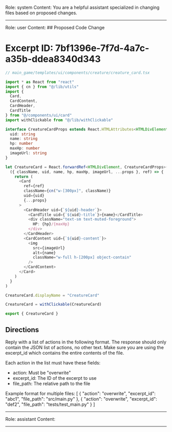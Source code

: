 Role: system
Content: You are a helpful assistant specialized in changing files based on proposed changes.
__________________
Role: user
Content: ## Proposed Code Change
# Excerpt ID: 7bf1396e-7f7d-4a7c-a35b-ddea8340d343
```typescript
// main_game/templates/ui/components/creature/creature_card.tsx

import * as React from "react"
import { cn } from "@/lib/utils"
import { 
  Card, 
  CardContent, 
  CardHeader, 
  CardTitle 
} from "@/components/ui/card"
import withClickable from "@/lib/withClickable"

interface CreatureCardProps extends React.HTMLAttributes<HTMLDivElement> {
  uid: string
  name: string
  hp: number
  maxHp: number
  imageUrl: string
}

let CreatureCard = React.forwardRef<HTMLDivElement, CreatureCardProps>(
  ({ className, uid, name, hp, maxHp, imageUrl, ...props }, ref) => {
    return (
      <Card 
        ref={ref} 
        className={cn("w-[300px]", className)} 
        uid={uid} 
        {...props}
      >
        <CardHeader uid={`${uid}-header`}>
          <CardTitle uid={`${uid}-title`}>{name}</CardTitle>
          <div className="text-sm text-muted-foreground">
            HP: {hp}/{maxHp}
          </div>
        </CardHeader>
        <CardContent uid={`${uid}-content`}>
          <img
            src={imageUrl}
            alt={name}
            className="w-full h-[200px] object-contain"
          />
        </CardContent>
      </Card>
    )
  }
)

CreatureCard.displayName = "CreatureCard"

CreatureCard = withClickable(CreatureCard)

export { CreatureCard }
```

## Directions
Reply with a list of actions in the following format. The response should only contain the JSON list of actions, no other text.
Make sure you are using the excerpt_id which contains the entire contents of the file.

Each action in the list must have these fields:
- action: Must be "overwrite"
- excerpt_id: The ID of the excerpt to use
- file_path: The relative path to the file

Example format for multiple files:
[
    {
        "action": "overwrite",
        "excerpt_id": "abc1",
        "file_path": "src/main.py"
    },
    {
        "action": "overwrite",
        "excerpt_id": "def2",
        "file_path": "tests/test_main.py"
    }
]
__________________
Role: assistant
Content: 
__________________
